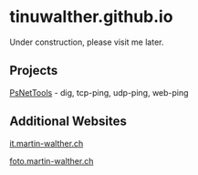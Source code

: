 # tinuwalther.github.io

Under construction, please visit me later.

## Projects

[PsNetTools](https://github.com/tinuwalther/PsNetTools) - dig, tcp-ping, udp-ping, web-ping

## Additional Websites

[it.martin-walther.ch](https://it.martin-walther.ch)

[foto.martin-walther.ch](https://foto.martin-walther.ch)